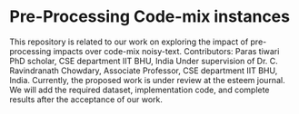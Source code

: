 # Pre-Processing Code-mix instances

This repository is related to our work on exploring the impact of pre-processing impacts over code-mix noisy-text.
Contributors:
Paras tiwari PhD scholar, CSE department IIT BHU, India
Under supervision of Dr. C. Ravindranath Chowdary, Associate Professor, CSE department IIT BHU, India.
Currently, the proposed work is under review at the esteem journal. We will add the required dataset, implementation code, and complete results after the acceptance of our work.
